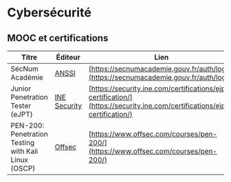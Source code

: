 # Cybersécurité

## MOOC et certifications

| Titre                                               | Éditeur                                  | Lien                                                                                                                       | Niveau         | Prix          |
|-----------------------------------------------------|------------------------------------------|----------------------------------------------------------------------------------------------------------------------------|----------------|---------------|
| SécNum Académie                                     | [ANSSI](https://secnumacademie.gouv.fr/) | [https://secnumacademie.gouv.fr/auth/login](https://secnumacademie.gouv.fr/auth/login)                                     | Débutant       | Gratuit       |
| Junior Penetration Tester (eJPT)                    | [INE Security](https://my.ine.com/)      | [https://security.ine.com/certifications/ejpt-certification/](https://security.ine.com/certifications/ejpt-certification/) | Débutant       | 300 $ par an  |
| PEN-200: Penetration Testing with Kali Linux (OSCP) | [Offsec](https://www.offsec.com/)        | [https://www.offsec.com/courses/pen-200/](https://www.offsec.com/courses/pen-200/)                                         | Moyen - Avancé | 2600 $ par an |

